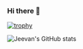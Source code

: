 ### Hi there 👋

<!--
**jeevanbhushetty/jeevanbhushetty** is a ✨ _special_ ✨ repository because its `README.md` (this file) appears on your GitHub profile.

Here are some ideas to get you started:

- 🔭 I’m currently working on ...
- 🌱 I’m currently learning ...
- 👯 I’m looking to collaborate on ...
- 🤔 I’m looking for help with ...
- 💬 Ask me about ...
- 📫 How to reach me: ...
- 😄 Pronouns: ...
- ⚡ Fun fact: ...
-->

[![trophy](https://github-profile-trophy.vercel.app/?username=jeevanbhushetty)](https://github.com/jeevanbhushetty/github-profile-trophy)

![Jeevan's GitHub stats](https://github-readme-stats.vercel.app/api?username=jeevanbhushetty&show_icons=true&theme=radical)

